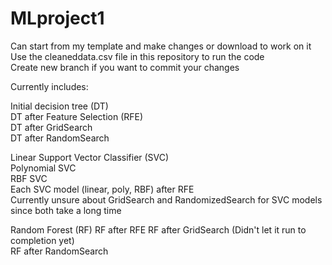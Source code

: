 # MLproject1

Can start from my template and make changes or download to work on it  
Use the cleaneddata.csv file in this repository to run the code  
Create new branch if you want to commit your changes

Currently includes:

Initial decision tree (DT)  
DT after Feature Selection (RFE)  
DT after GridSearch  
DT after RandomSearch

Linear Support Vector Classifier (SVC)  
Polynomial SVC  
RBF SVC  
Each SVC model (linear, poly, RBF) after RFE  
Currently unsure about GridSearch and RandomizedSearch for SVC models since both take a long time

Random Forest (RF)
RF after RFE
RF after GridSearch (Didn't let it run to completion yet)  
RF after RandomSearch
